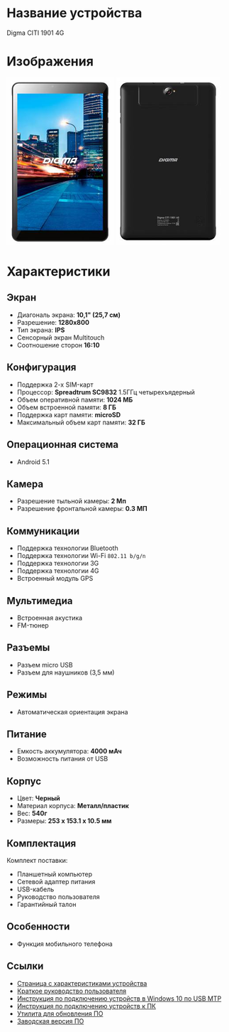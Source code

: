 # Название устройства

Digma CITI 1901 4G

# Изображения

![Front side](/docs/device-info/attachments/1.jpg "Front side")
![Back side](/docs/device-info/attachments/2.jpg "Back side")

# Характеристики

## Экран

- Диагональ экрана: **10,1" (25,7 см)**
- Разрешение: **1280х800**
- Тип экрана: **IPS**
- Сенсорный экран Multitouch
- Соотношение сторон **16:10**

## Конфигурация

- Поддержка 2-х SIM-карт
- Процессор: **Spreadtrum SC9832** 1.5ГГц четырехъядерный
- Объем оперативной памяти: **1024 МБ**
- Объем встроенной памяти: **8 ГБ**
- Поддержка карт памяти: **microSD**
- Максимальный объем карт памяти: **32 ГБ**

## Операционная система

- Android 5.1

## Камера

- Разрешение тыльной камеры: **2 Мп**
- Разрешение фронтальной камеры: **0.3 МП**

## Коммуникации

- Поддержка технологии Bluetooth
- Поддержка технологии Wi-Fi `802.11 b/g/n`
- Поддержка технологии 3G
- Поддержка технологии 4G
- Встроенный модуль GPS

## Мультимедиа

- Встроенная акустика
- FM-тюнер

## Разъемы

- Разъем micro USB
- Разъем для наушников (3,5 мм)

## Режимы

- Автоматическая ориентация экрана

## Питание

- Емкость аккумулятора: **4000 мАч**
- Возможность питания от USB

## Корпус

- Цвет: **Черный**
- Материал корпуса: **Металл/пластик**
- Вес: **540г**
- Размеры: **253 x 153.1 x 10.5 мм**

## Комплектация

Комплект поставки:
- Планшетный компьютер
- Сетевой адаптер питания
- USB-кабель
- Руководство пользователя
- Гарантийный талон

## Особенности

- Функция мобильного телефона

## Ссылки

- [Страница с характеристиками устройства](https://digma.ru/catalog/item/2080)
- [Краткое руководство пользователя](https://static.digma.ru/data/download/manuals/citi_1901_4g_manual.pdf)
- [Инструкция по подключению устройств в Windows 10 по USB MTP](https://dl.digma.ru/00939)
- [Инструкция по подключению устройств к ПК](https://dl.digma.ru/01738)
- [Утилита для обновления ПО](https://dl.digma.ru/01578)
- [Заводская версия ПО](https://dl.digma.ru/00943)
